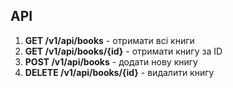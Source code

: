 
## API

1. **GET /v1/api/books** - отримати всі книги
2. **GET /v1/api/books/{id}** - отримати книгу за ID
3. **POST /v1/api/books** - додати нову книгу
4. **DELETE /v1/api/books/{id}** - видалити книгу
